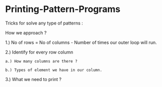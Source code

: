 # Printing-Pattern-Programs

Tricks for solve any type of patterns : 

How we approach ?

1.) No of rows = No of columns
    - Number of times our outer loop will run.
    
2.) Identify for every row column

    a.) How many columns are there ?
    
    b.) Types of element we have in our column.

3.) What we need to print ?

     
